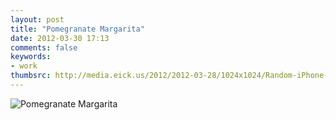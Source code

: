 ```yaml
---
layout: post
title: "Pomegranate Margarita"
date: 2012-03-30 17:13
comments: false
keywords:
- work
thumbsrc: http://media.eick.us/2012/2012-03-28/1024x1024/Random-iPhone-13.jpg
---
```



![Pomegranate Margarita](http://media.eick.us/media/photographs/2012/2012-03-28/Random-iPhone-13.jpg)

